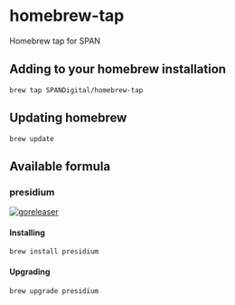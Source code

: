 # homebrew-tap
Homebrew tap for SPAN

## Adding to your homebrew installation

```brew tap SPANDigital/homebrew-tap```

## Updating homebrew

``brew update``

## Available formula

### presidium

[![goreleaser](https://github.com/SPANDigital/span-ops/actions/workflows/release.yml/badge.svg)](https://github.com/SPANDigital/span-ops/actions/workflows/release.yml)

#### Installing

``brew install presidium``

#### Upgrading

``brew upgrade presidium``
